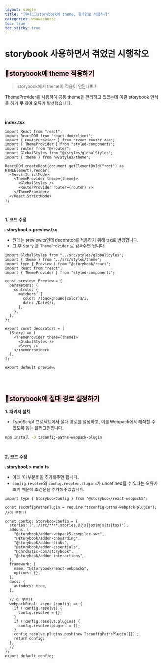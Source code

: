 ```yaml
---
layout: single
title: "[우테코]storybook에 theme, 절대경로 적용하기"
categories: woowacourse
toc: true
toc_sticky: true
---
```


# storybook 사용하면서 겪었던 시행착오

## <mark style='background-color: #ffdce0'>📌storybook에 theme 적용하기</mark>

> storybook에서 theme이 적용이 안된다!!!!!

ThemeProvider를 사용하여 공통 theme을 관리하고 있었는데 이걸 storybook 인식을 하기 못 하여 오류가 발생했습니다.

<br>

**index.tsx**

```tsx
import React from "react";
import ReactDOM from "react-dom/client";
import { RouterProvider } from "react-router-dom";
import { ThemeProvider } from "styled-components";
import router from "@/router";
import GlobalStyles from "@/styles/globalStyles";
import { theme } from "@/styles/theme";

ReactDOM.createRoot(document.getElementById("root") as HTMLElement).render(
  <React.StrictMode>
    <ThemeProvider theme={theme}>
      <GlobalStyles />
      <RouterProvider router={router} />
    </ThemeProvider>
  </React.StrictMode>
);
```

<br>

**1\. 코드 수정**

**.storybook > preview.tsx**

- 원래는 preview.ts인데 decorator를 적용하기 위해 tsx로 변경합니다.
- 그 후 `Story` 를 `ThemeProvider` 로 감싸주면 됩니다.

```tsx
import GlobalStyles from "../src/styles/globalStyles";
import { theme } from "../src/styles/theme";
import type { Preview } from "@storybook/react";
import React from "react";
import { ThemeProvider } from "styled-components";

const preview: Preview = {
  parameters: {
    controls: {
      matchers: {
        color: /(background|color)$/i,
        date: /Date$/i,
      },
    },
  },
};

export const decorators = [
  (Story) => (
    <ThemeProvider theme={theme}>
      <GlobalStyles />
      <Story />
    </ThemeProvider>
  ),
];

export default preview;
```

<br>
<br>

## <mark style='background-color: #ffdce0'>📌storybook에 절대 경로 설정하기</mark>

**1\. 패키지 설치**

- TypeScript 프로젝트에서 절대 경로를 설정하고, 이를 Webpack에서 해석할 수 있도록 돕는 플러그인입니다.

```bash
npm install -D tsconfig-paths-webpack-plugin
```

<br>

**2\. 코드 수정**

**.storybook > main.ts**

- 아래 ‘이 부분!!’을 추가해주면 됩니다.
- `config.resolve`와 `config.resolve.plugins`가 undefined될 수 있다는 오류가 뜨기 때문에 조건문을 추가해주었습니다.

```tsx
import type { StorybookConfig } from "@storybook/react-webpack5";

const TsconfigPathsPlugin = require("tsconfig-paths-webpack-plugin"); //이 부분!!

const config: StorybookConfig = {
  stories: ["../src/**/*.stories.@(js|jsx|mjs|ts|tsx)"],
  addons: [
    "@storybook/addon-webpack5-compiler-swc",
    "@storybook/addon-onboarding",
    "@storybook/addon-links",
    "@storybook/addon-essentials",
    "@chromatic-com/storybook",
    "@storybook/addon-interactions",
  ],
  framework: {
    name: "@storybook/react-webpack5",
    options: {},
  },
  docs: {
    autodocs: true,
  },

  // 이 부분!!
  webpackFinal: async (config) => {
    if (!config.resolve) {
      config.resolve = {};
    }
    if (!config.resolve.plugins) {
      config.resolve.plugins = [];
    }
    config.resolve.plugins.push(new TsconfigPathsPlugin({}));
    return config;
  },
  //
};
export default config;
```
